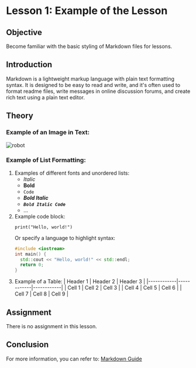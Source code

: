 # Lesson 1: Example of the Lesson

## Objective
Become familiar with the basic styling of Markdown files for lessons.

## Introduction
Markdown is a lightweight markup language with plain text formatting syntax. It is designed to be easy to read and write, and it's often used to format readme files, write messages in online discussion forums, and create rich text using a plain text editor.

## Theory

### Example of an Image in Text:

![robot](https://github.com/autolab-fi/course-template/blob/main/images/module-1/image_for_lesson_1.jpg?raw=true)

### Example of List Formatting:
1. Examples of different fonts and unordered lists:
    - *Italic*
    - **Bold**
    - `Code`
    - ***Bold Italic***
    - ***`Bold Italic Code`***
    - ...
2. Example code block:
    ```
    print("Hello, world!")
    ```
    Or specify a language to highlight syntax:
    ```cpp
    #include <iostream>
    int main() {
      std::cout << "Hello, world!" << std::endl;
      return 0;
    }
    ```
3. Example of a Table:
    | Header 1   | Header 2   | Header 3   |
    |------------|------------|------------|
    | Cell 1     | Cell 2     | Cell 3     |
    | Cell 4     | Cell 5     | Cell 6     |
    | Cell 7     | Cell 8     | Cell 9     |

## Assignment
There is no assignment in this lesson.

## Conclusion
For more information, you can refer to: [Markdown Guide](https://www.markdownguide.org/basic-syntax/)